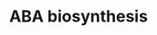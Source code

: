 ---
annotations:
- id: PW:0001310
  parent: classic metabolic pathway
  type: Pathway Ontology
  value: abscisic acid biosynthetic pathway
authors:
- LarsEijssen
- Anwesha
- Mkutmon
- MaintBot
- Eweitz
- Khanspers
description: Accumulation of ABA during seed development has been associated with
  maturation of the seed, development of desiccation tolerance and suppression of
  vivipary. Rapid increases of ABA has also been linked to water stress-induced closure
  of stomata. This pathway has been manually created based on Lycocyc content.
last-edited: 2021-12-24
organisms:
- Solanum lycopersicum
communities:
- Plants
redirect_from:
- /index.php/Pathway:WP2626
- /instance/WP2626
- /instance/WP2626_r120717
revision: r120717
schema-jsonld:
- '@context': https://schema.org/
  '@id': https://wikipathways.github.io/pathways/WP2626.html
  '@type': Dataset
  creator:
    '@type': Organization
    name: WikiPathways
  description: Accumulation of ABA during seed development has been associated with
    maturation of the seed, development of desiccation tolerance and suppression of
    vivipary. Rapid increases of ABA has also been linked to water stress-induced
    closure of stomata. This pathway has been manually created based on Lycocyc content.
  keywords:
  - (+)-abscisate
  - 1.1.1.288
  - 1.13.11.51
  - 1.2.3.14
  - 5.3.99.9
  - 9'-cis-neoxanthin
  - Trans-neoxanthin
  - abscisic aldehyde
  - violaxanthin
  - xanthoxin
  license: CC0
  name: ABA biosynthesis
seo: CreativeWork
title: ABA biosynthesis
wpid: WP2626
---